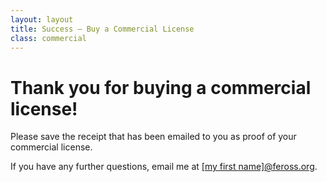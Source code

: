 ```yaml
---
layout: layout
title: Success – Buy a Commercial License
class: commercial
---
```


# Thank you for buying a commercial license!

Please save the receipt that has been emailed to you as proof of your commercial license.

If you have any further questions, email me at <a href="mailto:">[my first name]@feross.org</a>.
